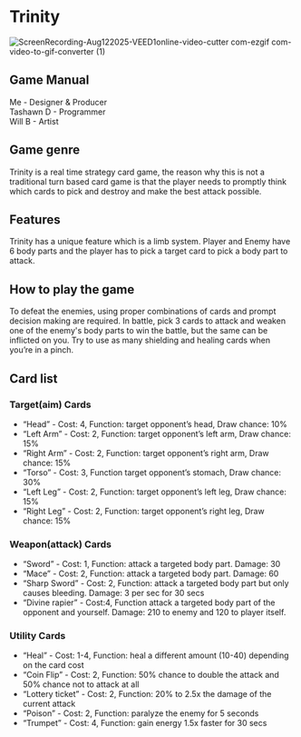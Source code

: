 # Trinity

![ScreenRecording-Aug122025-VEED1online-video-cutter com-ezgif com-video-to-gif-converter (1)](https://github.com/user-attachments/assets/af478600-6520-407b-bf85-4669332a411b)


## Game Manual

Me - Designer & Producer  
Tashawn D - Programmer  
Will B - Artist

## Game genre

Trinity is a real time strategy card game, the reason why this is not a traditional turn based card game is that the player needs to promptly think which cards to pick and destroy and make the best attack possible.

## Features

Trinity has a unique feature which is a limb system. Player and Enemy have 6 body parts and the player has to pick a target card to pick a body part to attack.

## How to play the game

To defeat the enemies, using proper combinations of cards and prompt decision making are required. In battle, pick 3 cards to attack and weaken one of the enemy's body parts to win the battle, but the same can be inflicted on you. Try to use as many shielding and healing cards when you’re in a pinch.

## Card list

### Target(aim) Cards

- “Head” - Cost: 4, Function: target opponent’s head, Draw chance: 10% 
- “Left Arm” - Cost: 2, Function: target opponent’s left arm, Draw chance: 15%
- “Right Arm” - Cost: 2, Function: target opponent’s right arm, Draw chance: 15%
- “Torso”  - Cost: 3, Function target opponent’s stomach, Draw chance: 30%
- “Left Leg” - Cost: 2, Function: target opponent’s left leg, Draw chance: 15%
- “Right Leg” - Cost: 2, Function: target opponent’s right leg, Draw chance: 15%

### Weapon(attack) Cards

- “Sword” - Cost: 1, Function: attack a targeted body part. Damage: 30
- “Mace” - Cost: 2, Function: attack a targeted body part. Damage: 60
- “Sharp Sword” - Cost: 2, Function: attack a targeted body part but only causes bleeding. Damage: 3 per sec for 30 secs
- “Divine rapier” - Cost:4, Function attack a targeted body part of the opponent and yourself. Damage: 210 to enemy and 120 to player itself.

### Utility Cards

- “Heal” - Cost: 1-4, Function: heal a different amount (10-40) depending on the card cost
- “Coin Flip” - Cost: 2, Function: 50% chance to double the attack and 50% chance not to attack at all
- “Lottery ticket” - Cost: 2, Function: 20% to 2.5x the damage of the current attack
- “Poison” - Cost: 2, Function: paralyze the enemy for 5 seconds
- “Trumpet” - Cost: 4, Function: gain energy 1.5x faster for 30 secs
